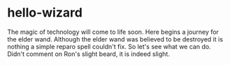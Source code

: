 # hello-wizard
The magic of technology will come to life soon. Here begins a journey for the elder wand. 
Although the elder wand was believed to be destroyed it is nothing a simple reparo spell couldn't fix.
So let's see what we can do.
Didn't comment on Ron's slight beard, it is indeed slight.
